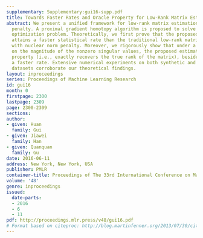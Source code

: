 ```yaml
---
supplementary: Supplementary:gui16-supp.pdf
title: Towards Faster Rates and Oracle Property for Low-Rank Matrix Estimation
abstract: We present a unified framework for low-rank matrix estimation with a nonconvex
  penalty. A proximal gradient homotopy algorithm is proposed to solve the proposed
  optimization problem. Theoretically, we first prove that the proposed estimator
  attains a faster statistical rate than the traditional low-rank matrix estimator
  with nuclear norm penalty. Moreover, we rigorously show that under a certain condition
  on the magnitude of the nonzero singular values, the proposed estimator enjoys oracle
  property (i.e., exactly recovers the true rank of the matrix), besides attaining
  a faster rate. Extensive numerical experiments on both synthetic and real world
  datasets corroborate our theoretical findings.
layout: inproceedings
series: Proceedings of Machine Learning Research
id: gui16
month: 0
firstpage: 2300
lastpage: 2309
page: 2300-2309
sections: 
author:
- given: Huan
  family: Gui
- given: Jiawei
  family: Han
- given: Quanquan
  family: Gu
date: 2016-06-11
address: New York, New York, USA
publisher: PMLR
container-title: Proceedings of The 33rd International Conference on Machine Learning
volume: '48'
genre: inproceedings
issued:
  date-parts:
  - 2016
  - 6
  - 11
pdf: http://proceedings.mlr.press/v48/gui16.pdf
# Format based on citeproc: http://blog.martinfenner.org/2013/07/30/citeproc-yaml-for-bibliographies/
---
```

